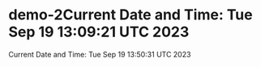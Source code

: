# demo-2Current Date and Time: Tue Sep 19 13:09:21 UTC 2023
Current Date and Time: Tue Sep 19 13:50:31 UTC 2023
